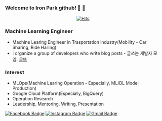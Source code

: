 ### Welcome to Iron Park github! 🤭  👋

<div align=center>

[![Hits](https://hits.seeyoufarm.com/api/count/incr/badge.svg?url=https%3A%2F%2Fgithub.com%2Fzzsza)](https://hits.seeyoufarm.com) 

</div>

### Machine Learning Engineer
- Machine Learing Engineer in Trasportation industry(Mobility - Car Sharing, Ride Hailing)
- I organize a group of developers who write blog posts - 글쓰는 개발자 모임, [글또](https://bit.ly/geultto)

### Interest
- MLOps(Machine Learing Operation - Especially, ML/DL Model Production)
- Google Cloud Platform(Especially, BigQuery)
- Operation Research
- Leadership, Mentoring, Writing, Presentation

<div align=display = "flex">

[![Facebook Badge](https://img.shields.io/badge/-Facebook-1877f2?style=flat-square&logo=facebook&logoColor=white&link=https://www.facebook.com/zzsza)](https://www.facebook.com/profile.php?id=100003482239159) 
[![Instagram Badge](https://img.shields.io/badge/-Instagram-dd2a7b?style=flat-square&logo=instagram&logoColor=white&link=https://www.instagram.com/data.scientist/)](https://www.instagram.com/iron_park_design/) 
[![Gmail Badge](https://img.shields.io/badge/-Gmail-d14836?style=flat-square&logo=Gmail&logoColor=white&link=mailto:snugyun01@gmail.com)](mailto:ironpark1105@gmail.com)
</div>
